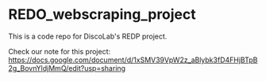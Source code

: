 # REDO_webscraping_project
This is a code repo for DiscoLab's REDP project.

Check our note for this project: https://docs.google.com/document/d/1xSMV39VpW2z_aBlybk3fD4FHjBTpB2g_BovnYldjMmQ/edit?usp=sharing
